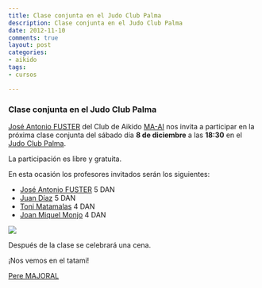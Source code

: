 ```yaml
---  
title: Clase conjunta en el Judo Club Palma   
description: Clase conjunta en el Judo Club Palma   
date: 2012-11-10       
comments: true  
layout: post  
categories:  
- aikido   
tags:  
- cursos  

---  
```


###  Clase conjunta en el Judo Club Palma

[José Antonio FUSTER] del Club de Aikido [MA-AI] nos invita a participar en la próxima clase conjunta del sábado día **8 de diciembre** a las **18:30** en el [Judo Club Palma](http://judoclubpalma.com/).

La participación es libre y gratuita.

En esta ocasión los profesores invitados serán los siguientes:

- [José Antonio FUSTER](http://www.ma-ai.com/practica-con-nosotros/profesor.html) 5 DAN
- [Juan Díaz] 5 DAN 
- [Toni Matamalas] 4 DAN  
- [Joan Miquel Monjo] 4 DAN

![](http://d.pr/i/Gu4n+)

Después de la clase se celebrará una cena.


¡Nos vemos en el tatami!

[Pere MAJORAL](http://pere.majoral.es/clase-conjunta-en-el-judo-club-palma/ "Enlace a Clase conjunta en el Judo Club Palma")

[MA-AI]: http://www.ma-ai.com
[José Antonio FUSTER]: http://www.ma-ai.com/practica-con-nosotros/profesor.html
[Juan Díaz]: http://aikidojdc.jimdo.com/acerca-de-aikido/
[JUAN-DIAZ-FACEBOOK]: https://es-es.facebook.com/juan.diazcontreras.1  
[JUAN_DIAZ_FOTO]: http://d.pr/i/7P3U+
[Toni Matamalas]: http://www.aikidoinca.com/profesores-2/
[Toni Matamalas_foto]: http://d.pr/i/egry+
[Joan Miquel Monjo]: https://ca-es.facebook.com/joanmiquelmonjo 
[Joan Miquel Monjo_foto]: http://d.pr/i/RZZu+